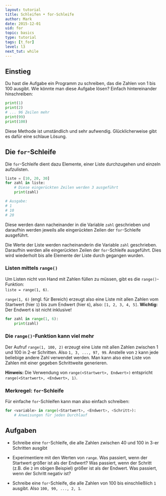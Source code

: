 ```yaml
---
layout: tutorial  
title: Schleifen • for-Schleife
author: Mark
date: 2015-12-01
uid: for
topic: basics
type: tutorial
tags: [t_for]
level: l3
next_tut: while
---
```


## Einstieg

Du hast die Aufgabe ein Programm zu schreiben, das die Zahlen von 1 bis
100 ausgibt. Wie könnte man diese Aufgabe lösen? Einfach hintereinander
hinschreiben:

```python
print(1)
print(2)
# ... 96 Zeilen mehr
print(99)
print(100)
```

Diese Methode ist umständlich und sehr aufwendig. Glücklicherweise gibt
es dafür eine schlaue Lösung.

## Die `for`-Schleife

Die `for`-Schleife dient dazu Elemente, einer Liste durchzugehen und einzeln aufzulisten.

```python
liste = [10, 20, 30]
for zahl in liste:
    # Diese eingerückten Zeilen werden 3 ausgeführt
    print(zahl)

# Ausgabe:
# 1
# 10
# 20
```

Diese werden dann nacheinander in die Variable `zahl` geschrieben und daraufhin werden jeweils alle eingerückten Zeilen der `for`-Schleife ausgeführt.  


Die Werte der Liste werden nacheinanderin die Variable `zahl` geschrieben. Daraufhin werden alle eingerückten Zeilen der `for`-Schleife ausgeführt. Dies wird wiederholt bis alle Elemente der Liste durch gegangen wurden.

### Listen mittels `range()`

Um Listen nicht von Hand mit Zahlen füllen zu müssen, gibt es die `range()`-Funktion:  
`liste = range(1, 6)`.

`range(1, 6)` (engl. für Bereich) erzeugt also eine Liste mit allen Zahlen vom Startwert (hier `1`)
bis zum Endwert (hier `6`), also: `[1, 2, 3, 4, 5]`. **Wichtig:** Der Endwert `6` ist nicht inklusive!

```python
for zahl in range(1, 6):
    print(zahl)
```

### Die `range()`-Funktion kann viel mehr

Der Aufruf `range(1, 100, 2)` erzeugt eine Liste mit allen Zahlen zwischen 1 und 100 in 2-er
Schritten. Also `1, 3, ..., 97, 99`. Anstelle von `2` kann jede beliebige andere Zahl verwendet
werden. Man kann also eine Liste von Zahlen mit einer gegeben Schrittweite generieren.

**Hinweis:** Die Verwendung von `range(<Startwert>, Endwert>)` entspricht `range(<Startwert>, <Endwert>, 1)`.

### Merkregel: `for`-Schleife

Für einfache `for`-Schleifen kann man also einfach schreiben:

```python
for <variable> in range(<Startwert>, <Endwert>, <Schritt>):
    # Anweisungen für jeden Durchlauf
```

## Aufgaben

- Schreibe eine `for`-Schleife, die alle Zahlen zwischen 40 und 100 in 3-er Schritten ausgibt

- Experimentiere mit den Werten von `range`. Was passiert, wenn der Startwert größer ist als der Endwert? Was passiert, wenn der Schritt (z.B. die `2` im obigen Beispiel) größer ist als der Endwert. Was passiert, wenn der Schritt negativ ist?

- Schreibe eine `for`-Schleife, die alle Zahlen von 100 bis einschließlich `1` ausgibt. Also `100, 99, ..., 2, 1`.
